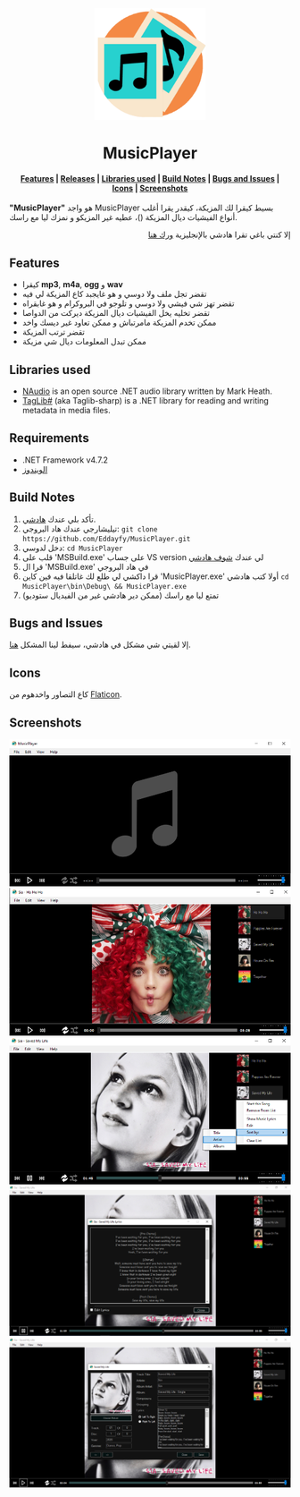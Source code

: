 <div align="center">
  <a href="https://github.com/Eddayfy/MusicPlayer">
	<img alt="Logo" width="200" heigth="200" src="./MusicPlayer/Resources/Logo.png" />
  </a>
  <h1>MusicPlayer</h1>
</div>
<div align="center">
  <h4>
    <a href="#Features">Features</a> |
    <a href="#Releases">Releases</a> |
    <a href="#Libraries-used">Libraries used</a> |
    <!-- <a href="#Requirements">Requirements</a> | -->
    <a href="#Build-Notes">Build Notes</a> |
    <a href="#Bugs-and-Issues">Bugs and Issues</a> |
    <a href="#Icons">Icons</a> |
    <a href="#Screenshots">Screenshots</a>
  </h4>
</div>

**"MusicPlayer"** هو واجد MusicPlayer بسيط كيقرا لك المزيكة، كيقدر يقرا أغلب أنواع الفيشيات ديال المزيكة ()، عطيه غير المزيكو و نمزك ليا مع راسك.

<p align="right">
إلا كنتي باغي تقرا هادشي بالإنجليزية <a href="README.md">ورك هنا</a>
</p>

## Features
+ كيقرا **mp3**, **m4a**, **ogg** و **wav**
+ تقضر تجل ملف ولا دوسي و هو غايجبد كاع المزيكة لي فيه
+ تقضر تهز شي فيشي ولا دوسي و تلوجو في البروكرام و هو غابقراه
+ تقضر تخليه يخل الفيشيات ديال المزيكة ديركت من الدواصا
+ ممكن تخدم المزيكة مامرتباش و ممكن تعاود غير ديسك واخد
+ تقضر ترتب المزيكة
+ ممكن تبدل المعلومات ديال شي مزيكة

<!-- ## Releases
From time to time I'll build and publish a new pre-release which can be find here:

- [All](#)
- [---](#) -->

## Libraries used
- [NAudio](https://github.com/naudio/NAudio) is an open source .NET audio library written by Mark Heath.
- [TagLib#](https://github.com/mono/taglib-sharp) (aka Taglib-sharp) is a .NET library for reading and writing metadata in media files.

## Requirements
 - .NET Framework v4.7.2
 - [الويندوز](https://en.wikipedia.org/wiki/Microsoft_Windows)

## Build Notes
1. تأكد بلي عندك [هادشي](#Requirements).
2. تيليشارجي عندك هاد البروجي:  `git clone https://github.com/Eddayfy/MusicPlayer.git`
3. دخل لدوسي: `cd MusicPlayer`
4. قلب على 'MSBuild.exe' على جساب VS version لي عندك [شوف هادشي](https://en.wikipedia.org/wiki/MSBuild#Versions)
5. قرا ال 'MSBuild.exe' في هاد البروجي
6. قرا داكشي لي طلع لك غاتلقا فيه فين كاين 'MusicPlayer.exe' أولا كتب هادشي `cd MusicPlayer\bin\Debug\ && MusicPlayer.exe`
4. تمتع ليا مع راسك (ممكن دير هادشي غير من الفيديال ستوديو)

## Bugs and Issues
إلا لقيتي شي مشكل في هادشي، سيفط لينا المشكل [هنا](https://github.com/Eddayfy/MusicPlayer/issues).

## Icons
كاع التصاور واخدهوم من [Flaticon](https://www.flaticon.com/).

## Screenshots
<div align="center">

![screenshot 01](./Screenshots/Screenshot01.png)
![screenshot 02](./Screenshots/Screenshot02.png)
![screenshot 03](./Screenshots/Screenshot03.png)
![screenshot 04](./Screenshots/Screenshot04.png)
![screenshot 05](./Screenshots/Screenshot05.png)

</div>